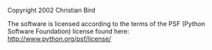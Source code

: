 Copyright 2002 Christian Bird

The software is licensed according to the terms of the PSF (Python Software Foundation) license found here: http://www.python.org/psf/license/